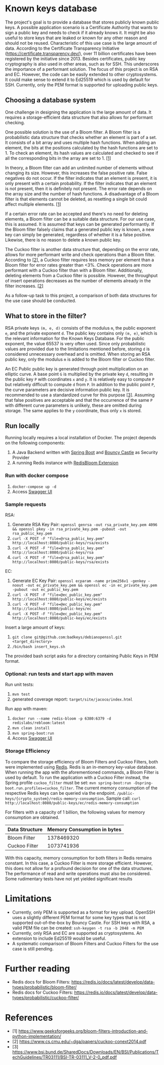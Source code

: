 # Known keys database
The project's goal is to provide a database that stores publicly known public keys. A possible application 
scenario is a Certificate Authority that wants to sign a public key and needs to check if it already knows it. It might 
be also useful to store keys that are leaked or known for any other reason and should not be reused. Characteristic of this use 
case is the large amount of data. According to the Certificate Transparency Initiative 
(https://certificate.transparency.dev/), over 11 billion certificates have been registered by the initiative since 2013. 
Besides certificates, public key cryptography is also used in other areas, such as for SSH. This underscores the importance of a 
performant solution. The focus of this project is on RSA and EC. However, the code can be easily extended to other 
cryptosystems. It could make sense to extend it to Ed25519 which is used by default for SSH. Currently, only the PEM 
format is supported for uploading public keys.

## Choosing a database system
One challenge in designing the application is the large amount of data. It requires a storage-efficient data structure 
that also allows for performant checking.

One possible solution is the use of a Bloom filter. A Bloom filter is a probabilistic data structure that checks whether 
an element is part of a set. It consists of a bit array and uses multiple hash functions. When adding an element, the 
bits at the positions calculated by the hash functions are set to 1. To check an element, its hash values are calculated 
and checked to see if all the corresponding bits in the array are set to 1. [[1]](https://www.geeksforgeeks.org/bloom-filters-introduction-and-python-implementation/)

In theory, a Bloom filter can add an unlimited number of elements without changing its size. However, this increases the 
false positive rate. False negatives do not occur. If the filter indicates that an element is present, it is only present 
with a certain probability. If the filter indicates that an element is not present, then it is definitely not present. 
The error rate depends on the array size and the number of hash functions. A disadvantage of a Bloom filter is that 
elements cannot be deleted, as resetting a single bit could affect multiple elements. [[1]](https://www.geeksforgeeks.org/bloom-filters-introduction-and-python-implementation/)

If a certain error rate can be accepted and there's no need for deleting elements, a Bloom filter can be a suitable data 
structure. For our use case, this is assumed. It is assumed that keys can be generated performantly. If the Bloom filter 
falsely claims that a generated public key is known, a new key can simply be generated, regardless of whether it is a 
false positive. Likewise, there is no reason to delete a known public key.

The Cuckoo filter is another data structure that, depending on the error rate, allows for more performant write and 
check operations than a Bloom filter. According to [[2]](https://www.cs.cmu.edu/~dga/papers/cuckoo-conext2014.pdf), a Cuckoo filter requires less memory per element than a Bloom 
filter for error rates greater than <3%. Check operations are more performant with a Cuckoo filter than with a Bloom 
filter. Additionally, deleting elements from a Cuckoo filter is possible. However, the throughput of insert operations 
decreases as the number of elements already in the filter increases. [[2]](https://www.cs.cmu.edu/~dga/papers/cuckoo-conext2014.pdf)

As a follow-up task to this project, a comparison of both data structures for the use case should be conducted.

## What to store in the filter?
RSA private keys `(m, e, d)` consists of the modulus `m`, the public exponent `e`, and the private exponent `d`. The 
public key contains only `(m, e)`, which is the relevant information for the Known Keys Database. For the public 
exponent, the value 65537 is very often used. Since only probabilistic values are provided due to the limitations 
mentioned before, storing `d` is considered unnecessary overhead and is omitted. When storing an RSA public key, only 
the modulus `m` is added to the Bloom filter or Cuckoo filter.

An EC Public public key is generated through point multiplication on an elliptic curve. A base point `G` is multiplied 
by the private key `d`, resulting in the public key `P` with coordinates `x` and `y`. It is relatively easy to compute 
`P` but relatively difficult to compute `d` from `P`. In addition to the public point `P`, the curve parameters are 
decisive information public key. It is recommended to use a standardized curve for this purpose [[3]](https://www.bsi.bund.de/SharedDocs/Downloads/EN/BSI/Publications/TechGuidelines/TR03111/BSI-TR-03111_V-2-0_pdf.pdf). 
Assuming that false positives are acceptable and that the occurrence of the same `P` with different curve parameters is 
unlikely, these are omitted during storage. The same applies to the `y` coordinate, thus only `x` is stored.

## Run locally
Running locally requires a local installation of Docker. The project depends on the following components:
1. A Java Backend written with [Spring Boot](https://spring.io/projects/spring-boot) and [Bouncy Castle](https://www.bouncycastle.org/download/bouncy-castle-java/) as Security Provider
2. A running Redis instance with [RedisBloom Extension](https://github.com/RedisBloom/RedisBloom)

### Run with docker compose
1. `docker-compose up -d`
2. Access [Swagger UI](http://localhost:8080/swagger-ui/index.html)

### Sample requests
RSA:
1. Generate RSA Key Pair: `openssl genrsa -out rsa_private_key.pem 4096 && openssl pkey -in rsa_private_key.pem -pubout -out rsa_public_key.pem`
2. `curl -X POST -F "file=@rsa_public_key.pem" http://localhost:8080/public-keys/rsa/exists`
3. `curl -X POST -F "file=@rsa_public_key.pem" http://localhost:8080/public-keys/rsa`
4. `curl -X POST -F "file=@rsa_public_key.pem" http://localhost:8080/public-keys/rsa/exists`

EC:
1. Generate EC Key Pair: `openssl ecparam -name prime256v1 -genkey -noout -out ec_private_key.pem && openssl ec -in ec_private_key.pem -pubout -out ec_public_key.pem`
2. `curl -X POST -F "file=@ec_public_key.pem" http://localhost:8080/public-keys/ec/exists`
3. `curl -X POST -F "file=@ec_public_key.pem" http://localhost:8080/public-keys/ec`
4. `curl -X POST -F "file=@ec_public_key.pem" http://localhost:8080/public-keys/ec/exists`

Insert a large amount of keys:
1. `git clone git@github.com:badkeys/debianopenssl.git <target_directory>`
2. `/bin/bash insert_keys.sh`

The provided bash script asks for a directory containing Public Keys in PEM format.

### Optional: run tests and start app with maven
Run unit tests:
1. `mvn test`
2. generated coverage report: `target/site/jacoco/index.html`

Run app with maven:
1. `docker run --name redis-bloom -p 6380:6379 -d redislabs/rebloom:latest`
2. `mvn clean install`
3. `mvn spring-boot:run`
4. Access [Swagger UI](http://localhost:8080/swagger-ui/index.html)

### Storage Efficiency
To compare the storage efficiency of Bloom Filters and Cuckoo Filters, both were implemented using
[Redis](https://redis.io/docs/latest/). Redis is an in-memory key-value database. When running the app with the 
aforementioned commands, a Bloom Filter is used by default. To run the application with a Cuckoo Filter instead, the 
Spring profile `cuckoo_filter` must be set: `mvn spring-boot:run -Dspring-boot.run.profiles=cuckoo_filter`.
The current memory consumption of the respective Redis keys can be queried via the endpoint.
`/public-keys/{crypto_system}/redis-memory-consumption`. Sample call: `curl http://localhost:8080/public-keys/ec/redis-memory-consumption`

For filters with a capacity of 1 billion, the following values for memory consumption are obtained.

| Data Structure | Memory Consumption in bytes |
|----------------|-----------------------------|
| Bloom Filter   | 1378469320                  |
| Cuckoo Filter  | 1073741936                  |

With this capacity, memory consumption for both filters in Redis remains constant.
In this case, a Cuckoo Filter is more storage efficient. However, this does not allow for a profound decision for one of 
the data structures. The performance of read and write operations must also be considered. Some rudimentary tests have 
not yet yielded significant results

# Limitations
- Currently, only PEM is supported as a format for key upload. OpenSSH uses a slightly different PEM format for some key types that is not supported out-of-the-box by Bouncy Castle. For SSH keys with RSA, a valid PEM file can be created: `ssh-keygen -t rsa -b 2048 -m PEM`
- Currently, only RSA and EC are supported as cryptosystems. An extension to include Ed25519 would be useful.
- A systematic comparison of Bloom Filters and Cuckoo Filters for the use case is still pending.

# Further reading
- Redis docs for Bloom Filters: https://redis.io/docs/latest/develop/data-types/probabilistic/bloom-filter/
- Redis docs for Cuckoo Filters: https://redis.io/docs/latest/develop/data-types/probabilistic/cuckoo-filter/

# References
- [1] https://www.geeksforgeeks.org/bloom-filters-introduction-and-python-implementation/
- [2] https://www.cs.cmu.edu/~dga/papers/cuckoo-conext2014.pdf
- [3] https://www.bsi.bund.de/SharedDocs/Downloads/EN/BSI/Publications/TechGuidelines/TR03111/BSI-TR-03111_V-2-0_pdf.pdf
